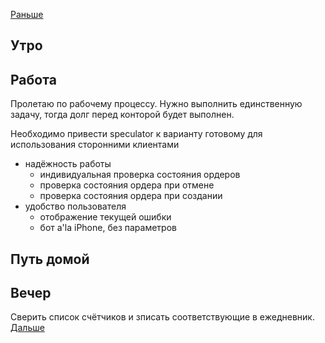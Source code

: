 [Раньше](2021.04.01.md)  
## Утро
## Работа
Пролетаю по рабочему процессу. Нужно выполнить единственную задачу, тогда долг перед конторой будет выполнен.

Необходимо привести speculator к варианту готовому для использования сторонними клиентами
 - надёжность работы
    * индивидуальная проверка состояния ордеров
    * проверка состояния ордера при отмене
    * проверка состояния ордера при создании
 - удобство пользователя
    * отображение текущей ошибки
    * бот a'la iPhone, без параметров
## Путь домой
## Вечер
Сверить список счётчиков и зписать соответствующие в ежедневник.  
[Дальше](2021.04.03.md)

